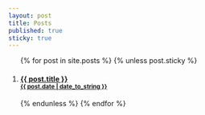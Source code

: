 ```yaml
---
layout: post
title: Posts
published: true
sticky: true
---
```


<!-- 1. [Implementing CQRS in ASP.NET Core - Separating Read and Write Operations for Scalability and Performance](https://pabasara-mahindapala.github.io/software-development/software-architecture/2024/07/26/implementing-cqrs-in-asp-net-core-separating-read-and-write-operations-for-scalability-and-performance/)

2. [Monitoring Java Applications on Azure with Application Insights](https://pabasara-mahindapala.github.io/software-development/azure/2023/10/09/monitoring-java-applications-on-azure-with-application-insights/)

3. [Running WSO2 Products on Azure with Azure Membership Scheme](https://pabasara-mahindapala.github.io/software-development/wso2/2023/10/08/running-wso2-products-on-azure-with-azure-membership-scheme/)

4. [A Robust Angular Search Bar with RxJs Debounce](https://pabasara-mahindapala.github.io/software-development/angular/2022/08/05/robust-angular-search-bar-rxjs-debounce/) -->

<ol class="related-posts">
{% for post in site.posts %}
    {% unless post.sticky %}
        <li>
            <div class="related-posts-item" >
                <h4>
                <a href="{{ post.url }}">
                    {{ post.title }}
                    <div class="other-post-date"><small>{{ post.date | date_to_string }}</small></div>
                </a>
                </h4>
            </div>
        </li>
    {% endunless %}
{% endfor %}
</ol>

<div style="padding-bottom: 30px;"></div>

